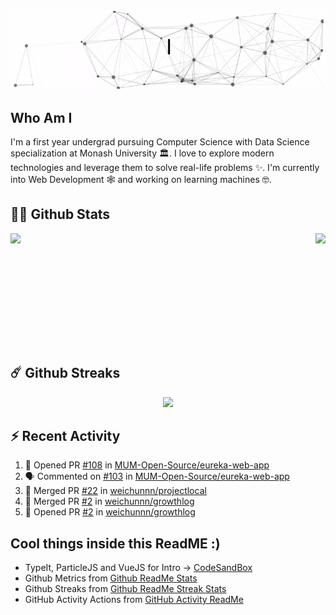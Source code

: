 <div align="center">
  <img src="intro.gif"/>
</div>

## Who Am I

I'm a first year undergrad pursuing Computer Science with Data Science specialization at Monash University 🏛. I love to explore modern technologies and leverage them to solve real-life problems ✨. I'm currently into Web Development 🕸️ and working on learning machines 🤓.

## 🧑‍🚀 Github Stats

<div style="display:flex; justify-content:space-between;">
  <img height='180em' src="https://github-readme-stats.vercel.app/api?username=weichunnn&count_private=true&show_icons=true&theme=radical&locale=en&include_all_commits=true&border_radius=15&hide_border=true"/>
  <img height='180em'src="https://github-readme-stats.vercel.app/api/top-langs/?username=anuraghazra&layout=compact&theme=radical&border_radius=15&hide_border=true"/>
</div>

## ☄️ Github Streaks

<div align="center">
  <img height='180em' src="https://github-readme-streak-stats.herokuapp.com/?user=weichunnn&theme=radical&hide_border=true" />
</div>

## ⚡ Recent Activity

<!--START_SECTION:activity-->
1. 💪 Opened PR [#108](https://github.com/MUM-Open-Source/eureka-web-app/pull/108) in [MUM-Open-Source/eureka-web-app](https://github.com/MUM-Open-Source/eureka-web-app)
2. 🗣 Commented on [#103](https://github.com/MUM-Open-Source/eureka-web-app/issues/103) in [MUM-Open-Source/eureka-web-app](https://github.com/MUM-Open-Source/eureka-web-app)
3. 🎉 Merged PR [#22](https://github.com/weichunnn/projectlocal/pull/22) in [weichunnn/projectlocal](https://github.com/weichunnn/projectlocal)
4. 🎉 Merged PR [#2](https://github.com/weichunnn/growthlog/pull/2) in [weichunnn/growthlog](https://github.com/weichunnn/growthlog)
5. 💪 Opened PR [#2](https://github.com/weichunnn/growthlog/pull/2) in [weichunnn/growthlog](https://github.com/weichunnn/growthlog)
<!--END_SECTION:activity-->

## Cool things inside this ReadME :)

- TypeIt, ParticleJS and VueJS for Intro -> [CodeSandBox](https://codesandbox.io/s/readme-intro-7hhv5)
- Github Metrics from [Github ReadMe Stats](https://github.com/anuraghazra/github-readme-stats)
- Github Streaks from [Github ReadMe Streak Stats](https://github.com/DenverCoder1/github-readme-streak-stats)
- GitHub Activity Actions from [GitHub Activity ReadMe](https://github.com/jamesgeorge007/github-activity-readme)
